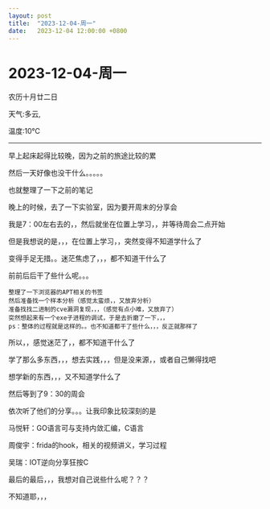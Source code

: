 ```yaml
---
layout: post
title:  "2023-12-04-周一"
date:   2023-12-04 12:00:00 +0800
---
```




# 2023-12-04-周一

农历十月廿二日 

天气:多云, 

温度:10℃

---



早上起床起得比较晚，因为之前的旅途比较的累

然后一天好像也没干什么。。。。。

也就整理了一下之前的笔记



晚上的时候，去了一下实验室，因为要开周末的分享会

我是7：00左右去的，，然后就坐在位置上学习，，并等待周会二点开始



但是我想说的是，，，在位置上学习，，突然变得不知道学什么了

变得手足无措。。迷茫焦虑了，，，都不知道干什么了

前前后后干了些什么呢。。。

```
整理了一下浏览器的APT相关的书签
然后准备找一个样本分析（感觉太蛮烦，，又放弃分析）
准备找找二进制的cve漏洞复现，，，（感觉有点小难，又放弃了）
突然想起来有一个exe子进程的调试，于是去折磨了一下，，，
ps：整体的过程就是这样的。。也不知道都干了些什么，，，反正就那样了
```



所以，，感觉迷茫了，，都不知道干什么了

学了那么多东西，，，想去实践，，，但是没来源，，或者自己懒得找吧

想学新的东西，，，又不知道学什么了



然后等到了9：30的周会

依次听了他们的分享。。。让我印象比较深刻的是

马悦轩：GO语言可与支持内敛汇编，C语言

周俊宇：frida的hook，相关的视频讲义，学习过程

吴瑞：IOT逆向分享狂按C



最后的最后，，，我想对自己说些什么呢？？？

不知道耶，，，



